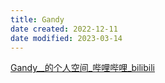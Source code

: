 ```yaml
---
title: Gandy
date created: 2022-12-11
date modified: 2023-03-14
---
```


[Gandy__的个人空间_哔哩哔哩_bilibili](https://space.bilibili.com/378067652/?spm_id_from=333.999.0.0)

